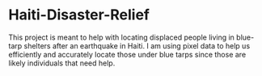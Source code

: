 # Haiti-Disaster-Relief

This project is meant to help with locating displaced people living in blue-tarp shelters after an earthquake in Haiti. I am using pixel data to help us efficiently and accurately locate those under blue tarps since those are likely individuals that need help.
